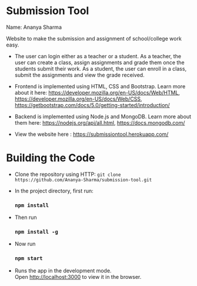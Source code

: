 # Submission Tool

 Name: Ananya Sharma

Website to make the submission and assignment of school/college work easy.

- The user can login either as a teacher or a student. As a teacher, the user can create a class, assign assignments and grade them once the students submit their work. As a student, the user can enroll in a class, submit the assignments and view the grade received.

- Frontend is implemented using HTML, CSS and Bootstrap.
Learn more about it here: https://developer.mozilla.org/en-US/docs/Web/HTML,
https://developer.mozilla.org/en-US/docs/Web/CSS,
https://getbootstrap.com/docs/5.0/getting-started/introduction/

- Backend is implemented using Node.js and MongoDB.
Learn more about them here: https://nodejs.org/api/all.html,
https://docs.mongodb.com/

- View the website here : https://submissiontool.herokuapp.com/

# Building the Code

- Clone the repository using HTTP: `git clone https://github.com/Ananya-Sharma/submission-tool.git`

- In the project directory, first run:
  ### `npm install`

- Then run 
  ### `npm install -g`

- Now run
  ### `npm start` 

- Runs the app in the development mode.\
  Open [http://localhost:3000](http://localhost:3000) to view it in the browser.
